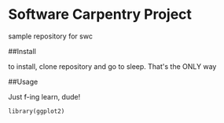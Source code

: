 # Software Carpentry Project
sample repository for swc

##Install

to install, clone repository and go to sleep. That's the ONLY way



##Usage

Just f-ing learn, dude!

```{r}
library(ggplot2)
```
